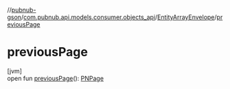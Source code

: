 //[pubnub-gson](../../../index.md)/[com.pubnub.api.models.consumer.objects_api](../index.md)/[EntityArrayEnvelope](index.md)/[previousPage](previous-page.md)

# previousPage

[jvm]\
open fun [previousPage](previous-page.md)(): [PNPage](../../../../pubnub-kotlin/com.pubnub.api.models.consumer.objects/-p-n-page/index.md)
